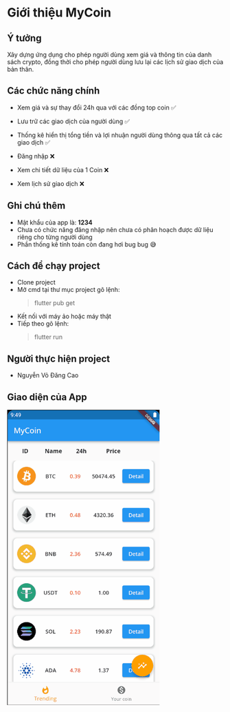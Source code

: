 # Giới thiệu MyCoin

## Ý tưởng
Xây dựng ứng dụng cho phép người dùng xem giá và thông tin của danh sách crypto, đồng thời cho phép người dùng lưu lại các lịch sử giao dịch của bản thân.

## Các chức năng chính

* Xem giá và sự thay đổi 24h qua với các đồng top coin ✅
* Lưu trữ các giao dịch của người dùng ✅
* Thống kê hiển thị tổng tiền và lợi nhuận người dùng thông qua tất cả các giao dịch ✅

* Đăng nhập ❌
* Xem chi tiết dữ liệu của 1 Coin ❌
* Xem lịch sử giao dịch ❌
## Ghi chú thêm

* Mật khẩu của app là: **1234**
* Chưa có chức năng đăng nhập nên chưa có phân hoạch được dữ liệu riêng cho từng người dùng
* Phần thống kê tính toán còn đang hơi bug bug 😅

## Cách để chạy project

* Clone project
* Mở cmd tại thư mục project gõ lệnh:
    > flutter pub get
* Kết nối với máy ảo hoặc máy thật 
* Tiếp theo gõ lệnh: 
    > flutter run

## Người thực hiện project
* Nguyễn Vỏ Đăng Cao
## Giao diện của App
![Alt Text](https://raw.githubusercontent.com/DangCao1999/mycoin/7f46425bcc75c137d2d2a294a246cfb77c99c652/mycoin.gif)



